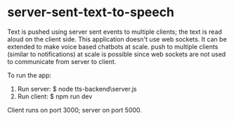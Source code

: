 # server-sent-text-to-speech
Text is pushed using server sent events to multiple clients; the text is read aloud on the client side. This application doesn't use web sockets. It can be extended to make voice based chatbots at scale. push to multiple clients (similar to notifications) at scale is possible since web sockets are not used to communicate from server to client.

To run the app:
1. Run server: $ node tts-backend\server.js
2. Run client: $ npm run dev

Client runs on port 3000; server on port 5000.